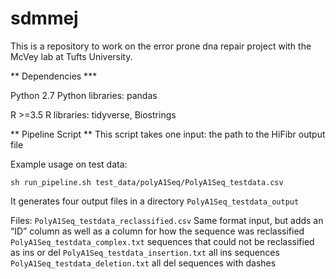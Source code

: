 # sdmmej

This is a repository to work on the error prone dna repair project with the McVey lab at Tufts University.

** Dependencies ***

Python 2.7
Python libraries: pandas

R >=3.5
R libraries: tidyverse, Biostrings

** Pipeline Script **
This script takes one input: the path to the HiFibr output file

Example usage on test data: 

`sh run_pipeline.sh test_data/polyA1Seq/PolyA1Seq_testdata.csv`

It generates four output files in a directory `PolyA1Seq_testdata_output`

Files:
`PolyA1Seq_testdata_reclassified.csv` Same format input, but adds an “ID” column as well as a column for how the sequence was reclassified
`PolyA1Seq_testdata_complex.txt` sequences that could not be reclassified as ins or del
`PolyA1Seq_testdata_insertion.txt` all ins sequences
`PolyA1Seq_testdata_deletion.txt` all del sequences with dashes